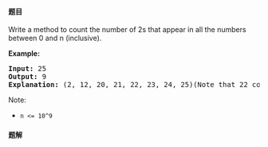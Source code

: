 #### 题目
<p>Write a method to count the number of 2s that appear in all the numbers between 0&nbsp;and n (inclusive).</p>

<p><strong>Example:</strong></p>

<pre>
<strong>Input: </strong>25
<strong>Output: </strong>9
<strong>Explanation: </strong>(2, 12, 20, 21, 22, 23, 24, 25)(Note that 22 counts for two 2s.)</pre>

<p>Note:</p>

<ul>
	<li><code>n &lt;= 10^9</code></li>
</ul>


 #### 题解